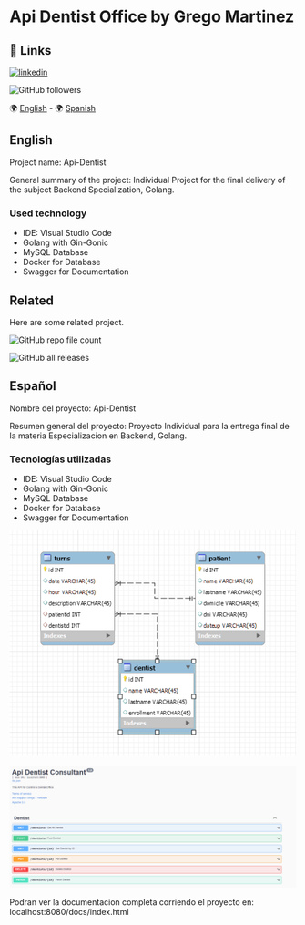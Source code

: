 
# Api Dentist Office by Grego Martinez
## 🔗 Links
[![linkedin](https://img.shields.io/badge/linkedin-0A66C2?style=for-the-badge&logo=linkedin&logoColor=white)](www.linkedin.com/in/gregomartinez7)

![GitHub followers](https://img.shields.io/github/followers/GregoM7?style=social)



🌍 [English](#English) - 🌍 [Spanish](#Español)

## English


Project name: Api-Dentist

General summary of the project: Individual Project for the final delivery of the subject Backend Specialization, Golang.



### Used technology
- IDE: Visual Studio Code
- Golang with Gin-Gonic
- MySQL Database
- Docker for Database
- Swagger for Documentation


## Related

Here are some related project.

![GitHub repo file count](https://img.shields.io/github/directory-file-count/GregoM7/apiDentists?style=for-the-badge)

![GitHub all releases](https://img.shields.io/github/downloads/GregoM7/apiDentists/total)



## Español

Nombre del proyecto: Api-Dentist

Resumen general del proyecto: Proyecto Individual para la entrega final de la materia Especializacion en Backend, Golang. 

### Tecnologías utilizadas
- IDE: Visual Studio Code
- Golang with Gin-Gonic
- MySQL Database
- Docker for Database
- Swagger for Documentation

![Diagrama Base de Datos](./assets/Diagram.PNG)

![Documentation](./assets/Documentation.PNG)

Podran ver la documentacion completa corriendo el proyecto en: localhost:8080/docs/index.html
